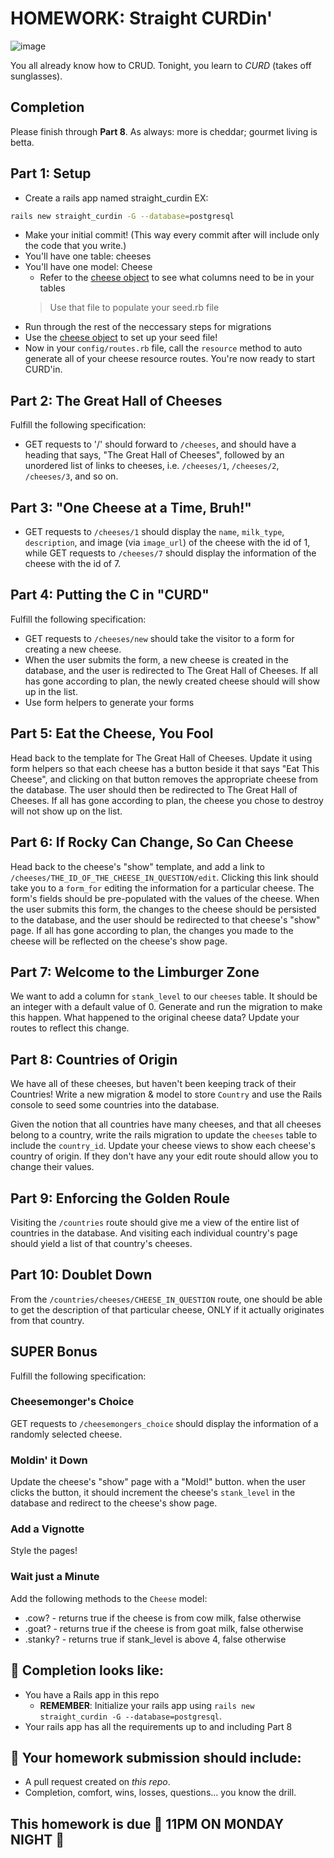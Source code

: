 # HOMEWORK: Straight CURDin'

![image](https://media.giphy.com/media/332SpoiZo7ToI/giphy.gif)

You all already know how to CRUD. Tonight, you learn to *CURD* (takes off sunglasses).

## Completion

Please finish through __Part 8__. As always: more is cheddar; gourmet living is betta.

## Part 1: Setup

- Create a rails app named straight_curdin EX:
```bash
rails new straight_curdin -G --database=postgresql
```
- Make your initial commit! (This way every commit after will include only the code that you write.)
- You'll have one table: cheeses 
- You'll have one model: Cheese
   - Refer to the [cheese object](./straight_curdin_seeds.rb) to see what columns need to be in your tables
    > Use that file to populate your seed.rb file
- Run through the rest of the neccessary steps for migrations
- Use the [cheese object](./straight_curdin_seeds.rb) to set up your seed file!
- Now in your `config/routes.rb` file, call the `resource` method to auto generate all of your cheese resource routes. You're now ready to start CURD'in.

## Part 2: The Great Hall of Cheeses

Fulfill the following specification:

- GET requests to '/' should forward to `/cheeses`, and should have a heading that says, "The Great Hall of Cheeses", followed by an unordered list of links to cheeses, i.e. `/cheeses/1`, `/cheeses/2`, `/cheeses/3`, and so on.

## Part 3: "One Cheese at a Time, Bruh!"

- GET requests to `/cheeses/1` should display the `name`, `milk_type`, `description`, and image (via `image_url`) of the cheese with the id of 1, while GET requests to `/cheeses/7` should display the information of the cheese with the id of 7.

## Part 4: Putting the C in "CURD"

Fulfill the following specification:

- GET requests to `/cheeses/new` should take the visitor to a form for creating a new cheese.
- When the user submits the form, a new cheese is created in the database, and the user is redirected to The Great Hall of Cheeses. If all has gone according to plan, the newly created cheese should will show up in the list.
- Use form helpers to generate your forms

## Part 5: Eat the Cheese, You Fool

Head back to the template for The Great Hall of Cheeses. Update it using form helpers so that each cheese has a button beside it that says "Eat This Cheese", and clicking on that button removes the appropriate cheese from the database. The user should then be redirected to The Great Hall of Cheeses. If all has gone according to plan, the cheese you chose to destroy will not show up on the list.

## Part 6: If Rocky Can Change, So Can Cheese

Head back to the cheese's "show" template, and add a link to `/cheeses/THE_ID_OF_THE_CHEESE_IN_QUESTION/edit`. Clicking this link should take you to a `form_for` editing the information for a particular cheese. The form's fields should be pre-populated with the values of the cheese. When the user submits this form, the changes to the cheese should be persisted to the database, and the user should be redirected to that cheese's "show" page. If all has gone according to plan, the changes you made to the cheese will be reflected on the cheese's show page.

## Part 7: Welcome to the Limburger Zone

We want to add a column for `stank_level` to our `cheeses` table. It should be an integer with a default value of 0. Generate and run the migration to make this happen. What happened to the original cheese data? Update your routes to reflect this change.

## Part 8: Countries of Origin

We have all of these cheeses, but haven't been keeping track of their Countries!
Write a new migration & model to store `Country` and use the Rails console to seed some countries into the database.

Given the notion that all countries have many cheeses, and that all cheeses belong to a country, write the rails migration to update the `cheeses` table to include the `country_id`. Update your cheese views to show each cheese's country of origin. If they don't have any your edit route should allow you to change their values.

## Part 9: Enforcing the Golden Roule

Visiting the `/countries` route should give me a view of the entire list of countries in the database. And visiting each individual country's page should yield a list of that country's cheeses.

## Part 10: Doublet Down

From the `/countries/cheeses/CHEESE_IN_QUESTION` route, one should be able to get the description of that particular cheese, ONLY if it actually originates from that country.

## SUPER Bonus

Fulfill the following specification:

### Cheesemonger's Choice

GET requests to `/cheesemongers_choice` should display the information of a randomly selected cheese.

### Moldin' it Down

Update the cheese's "show" page with a "Mold!" button. when the user clicks the button, it should increment the cheese's `stank_level` in the database and redirect to the cheese's show page.

### Add a Vignotte

Style the pages!

### Wait just a Minute

Add the following methods to the `Cheese` model:

- .cow? - returns true if the cheese is from cow milk, false otherwise
- .goat? - returns true if the cheese is from goat milk, false otherwise
- .stanky? - returns true if stank_level is above 4, false otherwise

## 🚀 Completion looks like:

- You have a Rails app in this repo
    - **REMEMBER**: Initialize your rails app using `rails new straight_curdin -G --database=postgresql`.
- Your rails app has all the requirements up to and including Part 8

## 🚀 Your homework submission should include:

- A pull request created on _this repo_.
- Completion, comfort, wins, losses, questions... you know the drill.

## This homework is due 🚨 11PM ON MONDAY NIGHT 🚨
